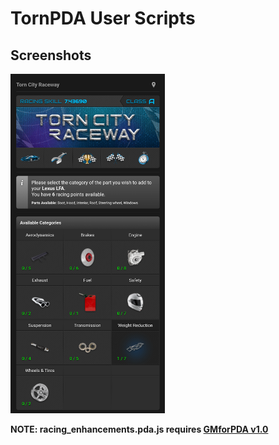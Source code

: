 <h1>TornPDA User Scripts</h1>


<h2>Screenshots</h2>
<picture>
  <img style="max-width:49%;" alt="parts" src=".github/images/parts.png" />
</picture>


<b>NOTE: racing_enhancements.pda.js requires [GMforPDA v1.0](https://github.com/Manuito83/torn-pda/raw/master/userscripts/GMforPDA.user.js)</b>
